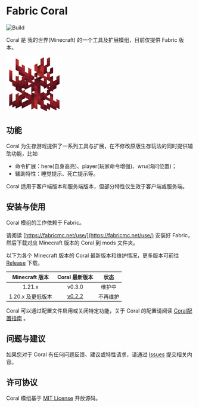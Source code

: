 # Fabric Coral

![Build](https://github.com/UnknownBuild/Coral/workflows/Build/badge.svg)

Coral 是 我的世界(Minecraft) 的一个工具及扩展模组，目前仅提供 Fabric 版本。

![coral](src/main/resources/assets/coral/icon.png)

## 功能

Coral 为生存游戏提供了一系列工具与扩展，在不修改原版生存玩法的同时提供辅助功能，比如

- 命令扩展：here(自身高亮)、player(玩家命令增强)、wru(询问位置)；
- 辅助特性：睡觉提示、死亡提示等。

Coral 适用于客户端版本和服务端版本，但部分特性仅生效于客户端或服务端。

## 安装与使用

Coral 模组的工作依赖于 Fabric。

请阅读 [https://fabricmc.net/use/](https://fabricmc.net/use/) 安装好 Fabric，然后下载对应 Minecraft 版本的 Coral 到 mods 文件夹。

以下为各个 Minecraft 版本的 Coral 最新版本和维护情况，更多版本可前往 [Release](https://github.com/UnknownBuild/Coral/releases/) 下载。

| Minecraft 版本 |                            Coral 最新版本                             |  状态  |
|:------------:|:-----------------------------------------------------------------:|:----:|
|    1.21.x    |                              v0.3.0                               | 维护中  |
| 1.20.x 及更低版本 | [v0.2.2](https://github.com/UnknownBuild/Coral/releases/tag/v0.x) | 不再维护 |

Coral 可以通过配置文件启用或关闭特定功能，关于 Coral 的配置请阅读 [Coral配置指南](https://github.com/UnknownBuild/Coral/blob/master/docs/config_zh.md) 。

## 问题与建议

如果您对于 Coral 有任何问题反馈、建议或特性请求，请通过 [Issues](https://github.com/UnknownBuild/Coral/issues) 提交相关内容。

## 许可协议

Coral 模组基于 [MIT License](https://github.com/UnknownBuild/Coral/blob/master/LICENSE) 开放源码。
